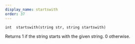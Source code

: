 ```yaml
---
display_name: startswith
order: 37
---
```

`int  startswith(string str, string startswith)`

Returns 1 if the string starts with the given string. 0 otherwise.
